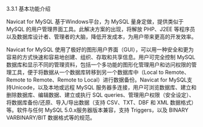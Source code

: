 #### 
  3.3.1 基本功能介绍


Navicat for MySQL 基于Windows平台，为 MySQL 量身定做，提供类似于 MySQL 的用户管理界面工具。此解决方案的出现，将解放 PHP、J2EE 等程序员以及数据库设计者、管理者的大脑，降低开发成本，为用户带来更高的开发效率。

Navicat for MySQL 使用了极好的图形用户界面（GUI），可以用一种安全和更为容易的方式快速和容易地创建、组织、存取和共享信息。用户可完全控制 MySQL 数据库和显示不同的管理资料，包括一个多功能的图形化管理用户和访问权限的管理工具，便于将数据从一个数据库转移到另一个数据库中（Local to Remote、Remote to Remote、Remote to Local）进行数据备份。Navicat for MySQL支持Unicode，以及本地或远程 MySQL 服务器多连接，用户可浏览数据库、建立和删除数据库、编辑数据、建立或执行 SQL queries、管理用户权限（安全设定）、将数据库备份/还原、导入/导出数据（支持 CSV、TXT、DBF 和 XML 数据格式）等。软件与任何 MySQL 5.0.x服务器版本兼容，支持 Triggers，以及 BINARY VARBINARY/BIT 数据格式等的规范。

